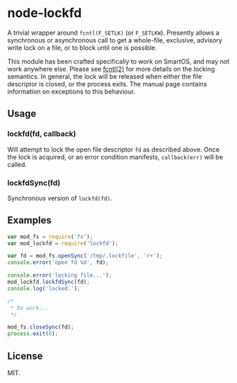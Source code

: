 # node-lockfd

A trivial wrapper around `fcntl(F_SETLK)` (or `F_SETLKW`).  Presently allows
a synchronous or asynchronous call to get a whole-file, exclusive, advisory
write lock on a file, or to block until one is possible.

This module has been crafted specifically to work on SmartOS, and may not work
anywhere else.  Please see [fcntl(2)](http://illumos.org/man/2/fcntl) for more
details on the locking semantics.  In general, the lock will be released when
either the file descriptor is closed, or the process exits.  The manual page
contains information on exceptions to this behaviour.

## Usage

### lockfd(fd, callback)

Will attempt to lock the open file descriptor `fd` as described above.  Once
the lock is acquired, or an error condition manifests, `callback(err)` will be
called.

### lockfdSync(fd)

Synchronous version of `lockfd(fd)`.

## Examples

```javascript
var mod_fs = require('fs');
var mod_lockfd = require('lockfd');

var fd = mod_fs.openSync('/tmp/.lockfile', 'r+');
console.error('open fd %d', fd);

console.error('locking file...');
mod_lockfd.lockfdSync(fd);
console.log('locked.');

/*
 * Do work...
 */

mod_fs.closeSync(fd);
process.exit(0);
```

## License

MIT.
